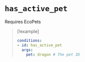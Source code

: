 # `has_active_pet`

Requires EcoPets

> [!example]
> ```yaml
> conditions:
> - id: has_active_pet
>   args:
>     pet: dragon # The pet ID
> ```
